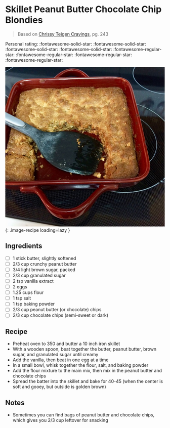 <!-- Needs Manual Review -->

# Skillet Peanut Butter Chocolate Chip Blondies

> Based on [Chrissy Teigen Cravings], pg. 243

<!-- {cts} rating=1; (User can specify rating on scale of 1-5) -->

Personal rating: :fontawesome-solid-star: :fontawesome-solid-star: :fontawesome-solid-star: :fontawesome-solid-star: :fontawesome-regular-star: :fontawesome-regular-star: :fontawesome-regular-star: :fontawesome-regular-star:

<!-- {cte} -->

<!-- {cts} name_image=skillet_peanut_butter_chocolate_chip_blondies.jpeg; (User can specify image name) -->

![skillet_peanut_butter_chocolate_chip_blondies.jpeg](./skillet_peanut_butter_chocolate_chip_blondies.jpeg){: .image-recipe loading=lazy }

<!-- {cte} -->

## Ingredients

- [ ] 1 stick butter, slightly softened
- [ ] 2/3 cup crunchy peanut butter
- [ ] 3/4 light brown sugar, packed
- [ ] 2/3 cup granulated sugar
- [ ] 2 tsp vanilla extract
- [ ] 2 eggs
- [ ] 1.25 cups flour
- [ ] 1 tsp salt
- [ ] 1 tsp baking powder
- [ ] 2/3 cup peanut butter (or chocolate) chips
- [ ] 2/3 cup chocolate chips (semi-sweet or dark)

## Recipe

- Preheat oven to 350 and butter a 10 inch iron skillet
- With a wooden spoon, beat together the butter, peanut butter, brown sugar, and granulated sugar until creamy
- Add the vanilla, then beat in one egg at a time
- In a small bowl, whisk together the flour, salt, and baking powder
- Add the flour mixture to the main mix, then mix in the peanut butter and chocolate chips
- Spread the batter into the skillet and bake for 40-45 (when the center is soft and gooey, but outside is golden brown)

## Notes

- Sometimes you can find bags of peanut butter and chocolate chips, which gives you 2/3 cup leftover for snacking

[chrissy teigen cravings]: https://www.penguinrandomhouse.com/books/252973/cravings-by-chrissy-teigen-with-adeena-sussman/
